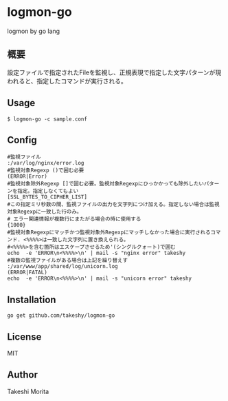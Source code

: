 # logmon-go
logmon by go lang

## 概要
設定ファイルで指定されたFileを監視し、正規表現で指定した文字パターンが現われると、指定したコマンドが実行される。

## Usage
```
$ logmon-go -c sample.conf
```

## Config

```
#監視ファイル
:/var/log/nginx/error.log
#監視対象Regexp ()で囲む必要
(ERROR|Error)
#監視対象除外Regexp []で囲む必要。監視対象Regexpにひっかかっても除外したいパターンを指定。指定しなくてもよい
[SSL_BYTES_TO_CIPHER_LIST]
#この指定ミリ秒数の間、監視ファイルの出力を文字列につけ加える。指定しない場合は監視対象Regexpに一致した行のみ。
# エラー関連情報が複数行にまたがる場合の時に使用する
{1000}
#監視対象Regexpにマッチかつ監視対象外Regexpにマッチしなかった場合に実行されるコマンド. <%%%%>は一致した文字列に置き換えられる。
#<%%%%>を含む箇所はエスケープさせるため'(シングルクォート)で囲む
echo  -e 'ERROR\n<%%%%>\n' | mail -s "nginx error" takeshy
#複数の監視ファイルがある場合は上記を繰り替えす
:/var/www/app/shared/log/unicorn.log
(ERROR|FATAL)
echo  -e 'ERROR\n<%%%%>\n' | mail -s "unicorn error" takeshy
```

## Installation

```
go get github.com/takeshy/logmon-go
```


## License

MIT

## Author

Takeshi Morita
